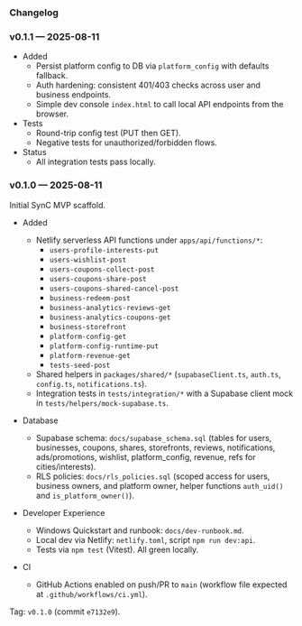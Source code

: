 ### Changelog

### v0.1.1 — 2025-08-11

- Added
  - Persist platform config to DB via `platform_config` with defaults fallback.
  - Auth hardening: consistent 401/403 checks across user and business endpoints.
  - Simple dev console `index.html` to call local API endpoints from the browser.
- Tests
  - Round-trip config test (PUT then GET).
  - Negative tests for unauthorized/forbidden flows.
- Status
  - All integration tests pass locally.

### v0.1.0 — 2025-08-11

Initial SynC MVP scaffold.

- Added
  - Netlify serverless API functions under `apps/api/functions/*`:
    - `users-profile-interests-put`
    - `users-wishlist-post`
    - `users-coupons-collect-post`
    - `users-coupons-share-post`
    - `users-coupons-shared-cancel-post`
    - `business-redeem-post`
    - `business-analytics-reviews-get`
    - `business-analytics-coupons-get`
    - `business-storefront`
    - `platform-config-get`
    - `platform-config-runtime-put`
    - `platform-revenue-get`
    - `tests-seed-post`
  - Shared helpers in `packages/shared/*` (`supabaseClient.ts`, `auth.ts`, `config.ts`, `notifications.ts`).
  - Integration tests in `tests/integration/*` with a Supabase client mock in `tests/helpers/mock-supabase.ts`.

- Database
  - Supabase schema: `docs/supabase_schema.sql` (tables for users, businesses, coupons, shares, storefronts, reviews, notifications, ads/promotions, wishlist, platform_config, revenue, refs for cities/interests).
  - RLS policies: `docs/rls_policies.sql` (scoped access for users, business owners, and platform owner, helper functions `auth_uid()` and `is_platform_owner()`).

- Developer Experience
  - Windows Quickstart and runbook: `docs/dev-runbook.md`.
  - Local dev via Netlify: `netlify.toml`, script `npm run dev:api`.
  - Tests via `npm test` (Vitest). All green locally.

- CI
  - GitHub Actions enabled on push/PR to `main` (workflow file expected at `.github/workflows/ci.yml`).

Tag: `v0.1.0` (commit `e7132e9`).


